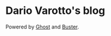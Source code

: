 ﻿Dario Varotto's blog
====================


Powered by [Ghost](http://ghost.org) and [Buster](https://github.com/axitkhurana/buster/).
